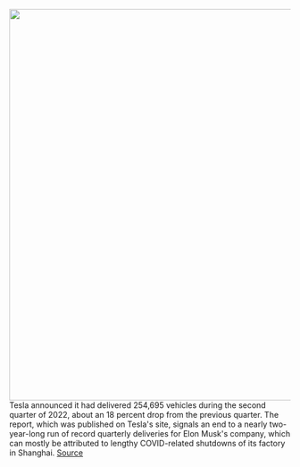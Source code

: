 <img src='https://cdn.vox-cdn.com/thumbor/B6nzr8opNsI2fm6nAQu3nyjf548=/0x0:3991x2807/1200x800/filters:focal(1677x1085:2315x1723)/cdn.vox-cdn.com/uploads/chorus_image/image/71041731/1405480830.0.jpg' width='700px' /><br/>
Tesla announced it had delivered 254,695 vehicles during the second quarter of 2022, about an 18 percent drop from the previous quarter. The report, which was published on Tesla's site, signals an end to a nearly two-year-long run of record quarterly deliveries for Elon Musk's company, which can mostly be attributed to lengthy COVID-related shutdowns of its factory in Shanghai.
<a href='https://www.theverge.com/2022/7/2/23190004/tesla-record-quarterly-deliveries-end-china-covid-shutdowns'> Source <a/>